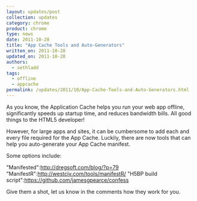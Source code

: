 ```yaml
---
layout: updates/post
collection: updates
category: chrome
product: chrome
type: news
date: 2011-10-28
title: "App Cache Tools and Auto-Generators"
written_on: 2011-10-28
updated_on: 2011-10-28
authors:
  - sethladd
tags:
  - offline
  - appcache
permalink: /updates/2011/10/App-Cache-Tools-and-Auto-Generators.html
---
```

As you know, the Application Cache helps you run your web app offline, significantly speeds up startup time, and reduces bandwidth bills.  All good things to the HTML5 developer!

However, for large apps and sites, it can be cumbersome to add each and every file required for the App Cache.  Luckily, there are now tools that can help you auto-generate your App Cache manifest.

Some options include:

"Manifested":http://dregsoft.com/blog/?p=79
"ManifestR":http://westciv.com/tools/manifestR/
"H5BP build script":https://github.com/jamesgpearce/confess

Give them a shot, let us know in the comments how they work for you.
